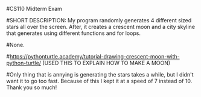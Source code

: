 #CS110 Midterm Exam

#SHORT DESCRIPTION: My program randomly generates 4 different sized stars all over the screen. After, it creates a crescent moon and a city skyline that generates using different functions and for loops. 

#None.

#https://pythonturtle.academy/tutorial-drawing-crescent-moon-with-python-turtle/ (USED THIS TO EXPLAIN HOW TO MAKE A MOON)

#Only thing that is annying is generating the stars takes a while, but I didn't want it to go too fast. Because of this I kept it at a speed of 7 instead of 10. Thank you so much!



